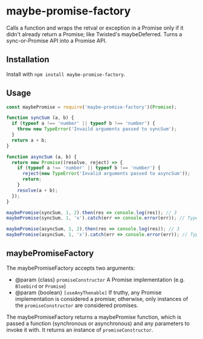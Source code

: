 # maybe-promise-factory
Calls a function and wraps the retval or exception in a Promise only if it didn't already return a Promise; like Twisted's maybeDeferred.  Turns a sync-or-Promise API into a Promise API.

## Installation

Install with `npm install maybe-promise-factory`.

## Usage

```js
const maybePromise = require('maybe-promise-factory')(Promise);

function syncSum (a, b) {
  if (typeof a !== 'number' || typeof b !== 'number') {
    throw new TypeError('Invaild arguments passed to syncSum');
  }
  return a + b;
}

function asyncSum (a, b) {
  return new Promise((resolve, reject) => {
    if (typeof a !== 'number' || typeof b !== 'number') {
      reject(new TypeError('Invalid arguments passed to asyncSum'));
      return;
    }
    resolve(a + b);
  });
}

maybePromise(syncSum, 1, 2).then(res => console.log(res)); // 3
maybePromise(syncSum, 1, 'x').catch(err => console.error(err)); // TypeError

maybePromise(asyncSum, 1, 2).then(res => console.log(res)); // 3
maybePromise(asyncSum, 1, 'x').catch(err => console.error(err)); // TypeError
```

## maybePromiseFactory

The maybePromiseFactory accepts two arguments:

* @param {class} `promiseConstructor` A Promise implementation (e.g. `Bluebird` or `Promise`)
* @param {boolean} `[useAnyThenable]` If truthy, any Promise implementation is considered a promise; otherwise, only instances of the `promiseConstructor` are considered promises.

The maybePromiseFactory returns a maybePromise function, which is passed a function (synchronous or asynchronous) and any parameters to invoke it with. It returns an instance of `promiseConstructor`.
